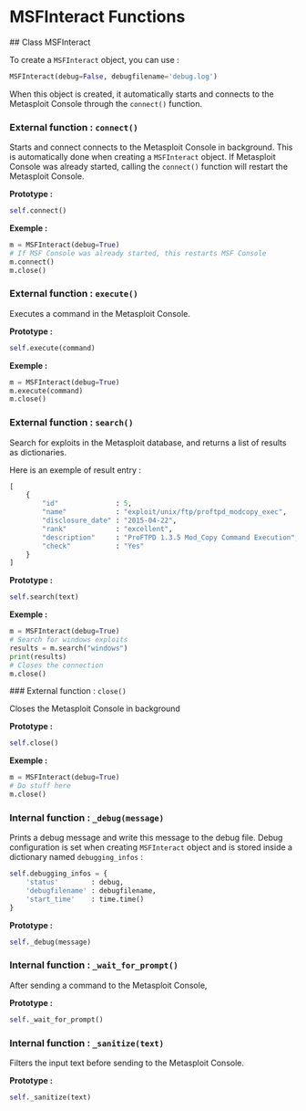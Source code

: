 # MSFInteract Functions

## Class MSFInteract

To create a `MSFInteract` object, you can use :

```python
MSFInteract(debug=False, debugfilename='debug.log')
```

When this object is created, it automatically starts and connects to the Metasploit Console through the `connect()` function.



### External function : `connect()`

Starts and connect connects to the Metasploit Console in background. This is automatically done when creating a `MSFInteract` object. If Metasploit Console was already started, calling the `connect()` function will restart the Metasploit Console.

**Prototype :**

```python
self.connect()
```

**Exemple :**

```python
m = MSFInteract(debug=True)
# If MSF Console was already started, this restarts MSF Console
m.connect()
m.close()
```




### External function : `execute()`

Executes a command in the Metasploit Console.

**Prototype :**

```python
self.execute(command)
```

**Exemple :**

```python
m = MSFInteract(debug=True)
m.execute(command)
m.close()
```




### External function : `search()`

Search for exploits in the Metasploit database, and returns a list of results as dictionaries.

Here is an exemple of result entry :

```python
[
    {
        "id"              : 5,
        "name"            : "exploit/unix/ftp/proftpd_modcopy_exec",
        "disclosure_date" : "2015-04-22",
        "rank"            : "excellent",
        "description"     : "ProFTPD 1.3.5 Mod_Copy Command Execution",
        "check"           : "Yes"
    }
]
```

**Prototype :**

```python
self.search(text)
```

**Exemple :**

```python
m = MSFInteract(debug=True)
# Search for windows exploits
results = m.search("windows")
print(results)
# Closes the connection
m.close()
```



### External function : `close()`

Closes the Metasploit Console in background

**Prototype :**

```python
self.close()
```

**Exemple :**

```python
m = MSFInteract(debug=True)
# Do stuff here
m.close()
```



### Internal function : `_debug(message)`

Prints a debug message and write this message to the debug file. Debug configuration is set when creating `MSFInteract` object and is stored inside a dictionary named `debugging_infos` :

```python
self.debugging_infos = {
    'status'        : debug,
    'debugfilename' : debugfilename,
    'start_time'    : time.time()
}
```

**Prototype :**

```python
self._debug(message)
```




### Internal function : `_wait_for_prompt()`

After sending a command to the Metasploit Console,

**Prototype :**

```python
self._wait_for_prompt()
```




### Internal function : `_sanitize(text)`

Filters the input text before sending to the Metasploit Console.

**Prototype :**

```python
self._sanitize(text)
```
